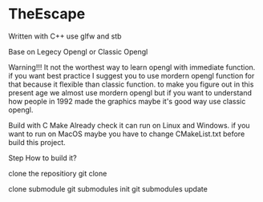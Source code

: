 # TheEscape

Written with C++
use glfw and stb

Base on Legecy Opengl or Classic Opengl

Warning!!! 
It not the worthest way to learn opengl with immediate function. if you want best practice I suggest you to use mordern opengl function for that because it flexible than classic function. to make you figure out in this present age we almost use mordern opengl but if you want to understand how people in 1992 made the graphics maybe it's good way use classic opengl.

Build with C Make
    Already check it can run on Linux and Windows.
    if you want to run on MacOS maybe you have to change CMakeList.txt before build this project.

Step How to build it?

clone the repositiory
    git clone 

clone submodule
    git submodules init
    git submodules update 

